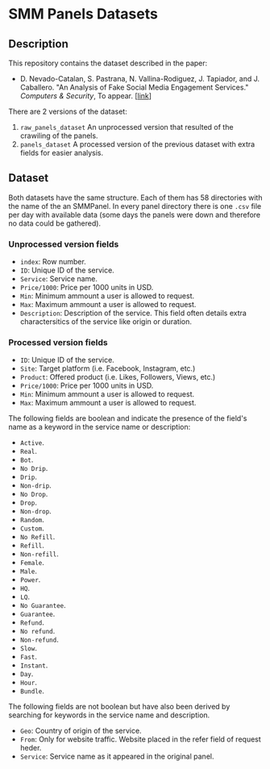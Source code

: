 # SMM Panels Datasets


## Description
This repository contains the dataset described in the paper:

* D. Nevado-Catalan, S. Pastrana, N. Vallina-Rodiguez, J. Tapiador, and J. Caballero. "An Analysis of Fake Social Media Engagement Services." _Computers & Security_, To appear. [[link](tbd)]

There are 2 versions of the dataset:
 1. `raw_panels_dataset` An unprocessed version that resulted of the crawiling of the panels.
 2. `panels_dataset` A processed version of the previous dataset with extra fields for easier analysis.

## Dataset

Both datasets have the same structure.
Each of them has 58 directories with the name of the an SMMPanel. In every panel
directory there is one `.csv` file per day with available data (some days
the panels were down and therefore no data could be gathered).

### Unprocessed version fields

 - `index`: Row number.
 - `ID`: Unique ID of the service.
 - `Service`: Service name.
 - `Price/1000`: Price per 1000 units in USD.
 - `Min`: Minimum ammount a user is allowed to request.
 - `Max`: Maximum ammount a user is allowed to request.
 - `Description`: Description of the service. This field often details extra
charactersitics of the service like origin or duration.



### Processed version fields

 - `ID`: Unique ID of the service.
 - `Site`: Target platform (i.e. Facebook, Instagram, etc.)
 - `Product`: Offered product (i.e. Likes, Followers, Views, etc.)
 - `Price/1000`: Price per 1000 units in USD.
 - `Min`: Minimum ammount a user is allowed to request.
 - `Max`: Maximum ammount a user is allowed to request.

 The following fields are boolean and indicate the presence of the field's name as a keyword in the service name or description:
 - `Active`.
 - `Real`.
 - `Bot`.
 - `No Drip`.
 - `Drip`.
 - `Non-drip`.
 - `No Drop`.
 - `Drop`.
 - `Non-drop`.
 - `Random`.
 - `Custom`.
 - `No Refill`.
 - `Refill`.
 - `Non-refill`.
 - `Female`.
 - `Male`.
 - `Power`.
 - `HQ`.
 - `LQ`.
 - `No Guarantee`.
 - `Guarantee`.
 - `Refund`.
 - `No refund`.
 - `Non-refund`.
 - `Slow`.
 - `Fast`.
 - `Instant`.
 - `Day`.
 - `Hour`.
 - `Bundle`.

 The following fields are not boolean but have also been derived by searching for keywords in the service name and description.
 - `Geo`: Country of origin of the service.
 - `From`: Only for website traffic. Website placed in the refer field of request heder.
 - `Service`: Service name as it appeared in the original panel.
